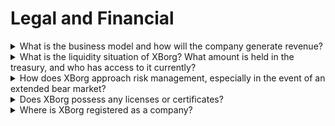 # Legal and Financial

<details>

<summary>What is the business model and how will the company generate revenue?</summary>

The revenues of the protocol can be described as follow:

#### Application Network

* Seasons Pass and Account subscriptions (users)&#x20;
* Account subscriptions (businesses)&#x20;
* Primary collectible sales&#x20;
* Launchpad fees

#### Decentralized gaming communities&#x20;

* Proprietary Stake in Gaming Communities Initial Team Offering fees Player earnings tokenization fees
* Credential network Credential API fees PGC fees Sequencer fees
* DAO GameFi asset Management Direct investments in Web3 games Esports team sponsorship Tournament sponsorship.

</details>

<details>

<summary>What is the liquidity situation of XBorg? What amount is held in the treasury, and who has access to it currently?</summary>

Excluding the ongoing seed round, XBorg currently holds $800,000 in its treasury. Given our gross monthly burn rate of $40,000, this equates to a runway of approximately 20 months, even if no additional profits are made during this period. As for treasury management, the funds are securely kept in several Gnosis safes (multi-signature wallets). Access to these funds is strictly controlled and currently managed by Louis (XBorg's CEO), the SwissBorg treasurer, along with one additional SwissBorg executive.

</details>

<details>

<summary>How does XBorg approach risk management, especially in the event of an extended bear market?</summary>

Risk management is a critical aspect of our operations at XBorg. We adopt a lean operational model that allows us to maintain a relatively low monthly burn rate of $40,000, which covers the compensation for our team of 12 full-time team members. By maintaining an average salary of approximately $3.3k per month per employee, we ensure we attract and retain high-quality talent while keeping our expenses manageable.

In the case of an extended bear market, our current financial strategy provides us with a sufficient runway to continue executing our roadmap without an immediate need for additional funds.

</details>

<details>

<summary>Does XBorg possess any licenses or certificates?</summary>

At present, XBorg does not hold any specific licenses or certificates. However, we have initiated the application process for a VARA license.

</details>

<details>

<summary>Where is XBorg registered as a company?</summary>

XBorg is officially registered as XBorg DMCC in Dubai, within the Dubai Multi Commodities Centre (DMCC).

</details>

